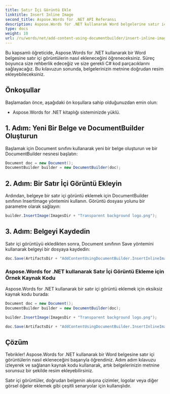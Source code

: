 ```yaml
---
title: Satır İçi Görüntü Ekle
linktitle: Insert Inline Image
second_title: Aspose.Words for .NET API Referansı
description: Aspose.Words for .NET kullanarak Word belgelerine satır içi görüntüleri nasıl ekleyeceğinizi öğrenin.
type: docs
weight: 10
url: /ru/words/net/add-content-using-documentbuilder/insert-inline-image/
---
```


Bu kapsamlı öğreticide, Aspose.Words for .NET kullanarak bir Word belgesine satır içi görüntülerin nasıl ekleneceğini öğreneceksiniz. Süreç boyunca size rehberlik edeceğiz ve size gerekli C# kod parçacıklarını sağlayacağız. Bu kılavuzun sonunda, belgelerinizin metnine doğrudan resim ekleyebileceksiniz.

## Önkoşullar
Başlamadan önce, aşağıdaki ön koşullara sahip olduğunuzdan emin olun:
- Aspose.Words for .NET kitaplığı sisteminizde yüklü.

## 1. Adım: Yeni Bir Belge ve DocumentBuilder Oluşturun
Başlamak için Document sınıfını kullanarak yeni bir belge oluşturun ve bir DocumentBuilder nesnesi başlatın:

```csharp
Document doc = new Document();
DocumentBuilder builder = new DocumentBuilder(doc);
```

## 2. Adım: Bir Satır İçi Görüntü Ekleyin
Ardından, belgeye bir satır içi görüntü eklemek için DocumentBuilder sınıfının InsertImage yöntemini kullanın. Görüntü dosyası yolunu bir parametre olarak sağlayın:

```csharp
builder.InsertImage(ImagesDir + "Transparent background logo.png");
```

## 3. Adım: Belgeyi Kaydedin
Satır içi görüntüyü ekledikten sonra, Document sınıfının Save yöntemini kullanarak belgeyi bir dosyaya kaydedin:

```csharp
doc.Save(ArtifactsDir + "AddContentUsingDocumentBuilder.InsertInlineImage.docx");
```

### Aspose.Words for .NET kullanarak Satır İçi Görüntü Ekleme için Örnek Kaynak Kodu
Aspose.Words for .NET kullanarak bir satır içi görüntü eklemek için eksiksiz kaynak kodu burada:

```csharp
Document doc = new Document();
DocumentBuilder builder = new DocumentBuilder(doc);

builder.InsertImage(ImagesDir + "Transparent background logo.png");

doc.Save(ArtifactsDir + "AddContentUsingDocumentBuilder.InsertInlineImage.docx");
```

## Çözüm
Tebrikler! Aspose.Words for .NET kullanarak bir Word belgesine satır içi görüntülerin nasıl ekleneceğini başarıyla öğrendiniz. Adım adım kılavuzu izleyerek ve sağlanan kaynak kodu kullanarak, artık belgelerinizin metnine sorunsuz bir şekilde resim ekleyebilirsiniz.

Satır içi görüntüler, doğrudan belgenin akışına çizimler, logolar veya diğer görsel öğeler eklemek gibi çeşitli senaryolar için kullanışlıdır.
